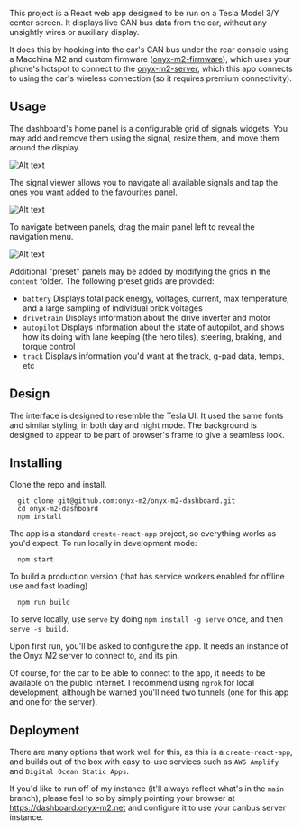 This project is a React web app designed to be run on a Tesla Model 3/Y center screen.
It displays live CAN bus data from the car, without any unsightly wires or auxiliary
display.

It does this by hooking into the car's CAN bus under the rear console using a
Macchina M2 and custom firmware ([onyx-m2-firmware](https://github.com/johnmccalla/tesla-onyx-m2-firmware)), which uses your phone's hotspot to connect to the
[onyx-m2-server](https://github.com/johnmccalla/tesla-onyx-m2-server), which this app
connects to using the car's wireless connection (so it requires premium connectivity).

## Usage

The dashboard's home panel is a configurable grid of signals widgets. You may add and remove them using the signal, resize them, and move them around the display.

![Alt text](docs/favourites.png?raw=true "Favourites")

The signal viewer allows you to navigate all available signals and tap the ones you
want added to the favourites panel.

![Alt text](docs/signals.png?raw=true "Signals")

To navigate between panels, drag the main panel left to reveal the navigation menu.

![Alt text](docs/navmenu.png?raw=true "Nav Menu")

Additional "preset" panels may be added by modifying the grids in the `content` folder.
The following preset grids are provided:

  - `battery` Displays total pack energy, voltages, current, max temperature, and
    a large sampling of individual brick voltages
  - `drivetrain` Displays information about the drive inverter and motor
  - `autopilot` Displays information about the state of autopilot, and shows how
    its doing with lane keeping (the hero tiles), steering, braking, and torque control
  - `track` Displays information you'd want at the track, g-pad data, temps, etc

## Design

The interface is designed to resemble the Tesla UI. It used the same fonts and similar
styling, in both day and night mode. The background is designed to appear to be part of
browser's frame to give a seamless look.

## Installing

Clone the repo and install.

```
  git clone git@github.com:onyx-m2/onyx-m2-dashboard.git
  cd onyx-m2-dashboard
  npm install
```

The app is a standard `create-react-app` project, so everything works as you'd expect.
To run locally in development mode:

```
  npm start
```

To build a production version (that has service workers enabled for offline use and fast
loading)

```
  npm run build
```

To serve locally, use `serve` by doing `npm install -g serve` once, and
then `serve -s build`.

Upon first run, you'll be asked to configure the app. It needs an instance of the
Onyx M2 server to connect to, and its pin.

Of course, for the car to be able to connect to the app, it needs to be available on
the public internet. I recommend using `ngrok` for local development, although be
warned you'll need two tunnels (one for this app and one for the server).

## Deployment

There are many options that work well for this, as this is a `create-react-app`, and
builds out of the box with easy-to-use services such as `AWS Amplify` and
`Digital Ocean Static Apps`.

If you'd like to run off of my instance (it'll always reflect what's in the `main`
branch), please feel to so by simply pointing your browser at
https://dashboard.onyx-m2.net and configure it to use your canbus server instance.